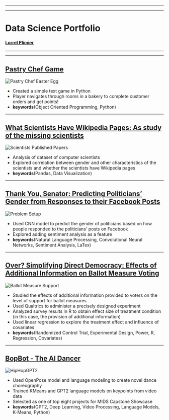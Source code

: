 *****
*****

# Data Science Portfolio

#### [Lorrel Plimier](https://www.linkedin.com/in/lorrel-plimier-b117284a/)

*****
*****

## [Pastry Chef Game](https://github.com/lplimier/Data_Science_Portfolio/tree/master/Pastry_Chef_Game)

![Pastry Chef Easter Egg](https://github.com/lplimier/Data_Science_Portfolio/blob/master/Images/EasterEgg.gif)

- Created a simple text game in Python
- Player navigates through rooms in a bakery to complete customer orders and get points!
- **keywords**(Object Oriented Programming, Python)

*****

## [What Scientists Have Wikipedia Pages: As study of the missing scientists](https://github.com/lplimier/Data_Science_Portfolio/tree/master/Wiki_Gender)

![Scientists Published Papers](https://github.com/lplimier/Data_Science_Portfolio/blob/master/Images/published_continent_gender.png)

- Analysis of dataset of computer scientists
- Explored correlation between gender and other characteristics of the scientists and whether the scientists have Wikipedia pages
- **keywords**(Pandas, Data Visualization)

*****

## [Thank You, Senator: Predicting Politicians’ Gender from Responses to their Facebook Posts](https://github.com/lplimier/Data_Science_Portfolio/tree/master/Thank_You_Senator)

![Problem Setup](https://github.com/lplimier/Data_Science_Portfolio/blob/master/Images/Figure1.png)

- Used CNN model to predict the gender of politicians based on how people responded to the politicians' posts on Facebook
- Explored adding sentiment analysis as a feature
- **keywords**(Natural Language Processing, Convolutional Neural Networks, Sentiment Analysis, LaTex)

*****

## [Over? Simplifying Direct Democracy: Effects of Additional Information on Ballot Measure Voting](https://github.com/lplimier/Data_Science_Portfolio/tree/master/Direct_Democracy)

![Ballot Measure Support](https://github.com/lplimier/Data_Science_Portfolio/blob/master/Images/DistributionOfSupport.png)

- Studied the effects of additional information provided to voters on the level of support for ballot measures
- Used Qualtrics to administer a precisely designed experiment
- Analyzed survey results in R to obtain effect size of treatment condition (in this case, the provision of additional information)
- Used linear regression to explore the treatment effect and influence of covariates
- **keywords**(Randomized Control Trial, Experimental Design, Power, R, Regression, Covariates)

*****

## [BopBot - The AI Dancer](https://github.com/lplimier/Data_Science_Portfolio/tree/master/Bop_Bot)

![HipHopGPT2](https://github.com/lplimier/Data_Science_Portfolio/blob/master/Images/hiphip-gpt2.gif)

- Used OpenPose model and language modeling to create novel dance choreography
- Trained KMeans and GPT2 language models on keypoints from video data
- Selected as one of top eight projects for MIDS Capstone Showcase
- **keywords**(GPT2, Deep Learning, Video Processing, Language Models, K-Means, Python)
